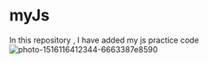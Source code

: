 # myJs
In this repository , I have added my js practice code 
![photo-1516116412344-6663387e8590](https://github.com/sagarchaurasia176/myJs/assets/101509099/b6ef640e-3462-4170-9358-871a67e90bdd)
